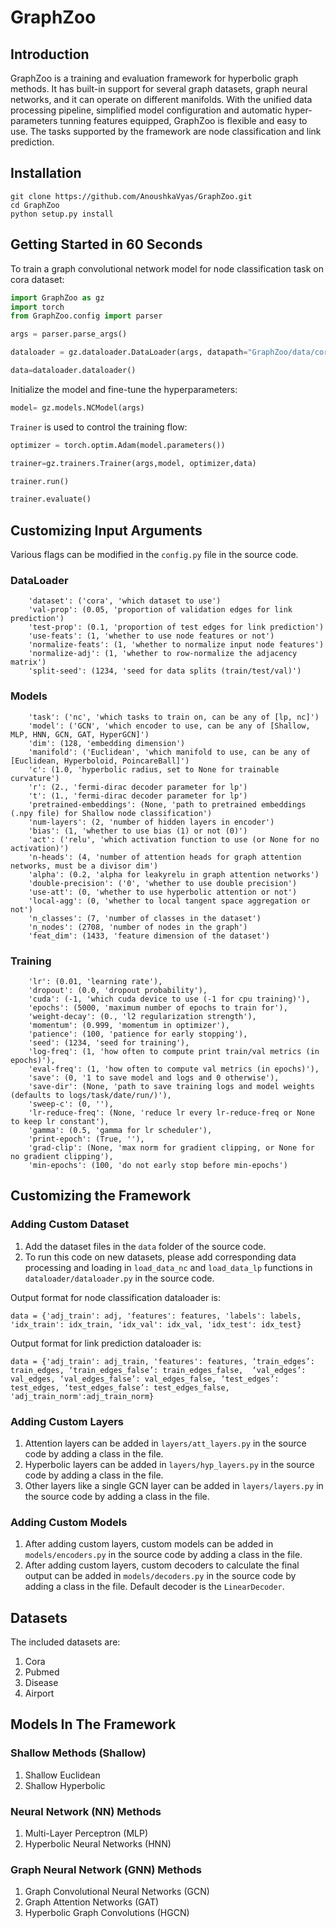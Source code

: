 # GraphZoo

## Introduction

GraphZoo is a training and evaluation framework for hyperbolic graph methods. It has built-in support for several graph datasets, graph neural networks, and it can operate on different manifolds. With the unified data processing pipeline, simplified model configuration and automatic hyper-parameters tunning features equipped, GraphZoo is flexible and easy to use. The tasks supported by the framework are node classification and link prediction. 

## Installation

```
git clone https://github.com/AnoushkaVyas/GraphZoo.git
cd GraphZoo
python setup.py install
```

## Getting Started in 60 Seconds

To train a graph convolutional network model for node classification task on cora dataset:

```python
import GraphZoo as gz
import torch
from GraphZoo.config import parser

args = parser.parse_args()

dataloader = gz.dataloader.DataLoader(args, datapath="GraphZoo/data/cora")

data=dataloader.dataloader()
```

Initialize the model and fine-tune the hyperparameters:

```python
model= gz.models.NCModel(args)
```

`Trainer` is used to control the training flow:

```python
optimizer = torch.optim.Adam(model.parameters())

trainer=gz.trainers.Trainer(args,model, optimizer,data)

trainer.run()

trainer.evaluate()
```

## Customizing Input Arguments

Various flags can be modified in the `config.py` file in the source code.

### DataLoader

```
    'dataset': ('cora', 'which dataset to use')
    'val-prop': (0.05, 'proportion of validation edges for link prediction')
    'test-prop': (0.1, 'proportion of test edges for link prediction')
    'use-feats': (1, 'whether to use node features or not')
    'normalize-feats': (1, 'whether to normalize input node features')
    'normalize-adj': (1, 'whether to row-normalize the adjacency matrix')
    'split-seed': (1234, 'seed for data splits (train/test/val)')

```

### Models

```
    'task': ('nc', 'which tasks to train on, can be any of [lp, nc]')
    'model': ('GCN', 'which encoder to use, can be any of [Shallow, MLP, HNN, GCN, GAT, HyperGCN]')
    'dim': (128, 'embedding dimension')
    'manifold': ('Euclidean', 'which manifold to use, can be any of [Euclidean, Hyperboloid, PoincareBall]')
    'c': (1.0, 'hyperbolic radius, set to None for trainable curvature')
    'r': (2., 'fermi-dirac decoder parameter for lp')
    't': (1., 'fermi-dirac decoder parameter for lp')
    'pretrained-embeddings': (None, 'path to pretrained embeddings (.npy file) for Shallow node classification')
    'num-layers': (2, 'number of hidden layers in encoder')
    'bias': (1, 'whether to use bias (1) or not (0)')
    'act': ('relu', 'which activation function to use (or None for no activation)')
    'n-heads': (4, 'number of attention heads for graph attention networks, must be a divisor dim')
    'alpha': (0.2, 'alpha for leakyrelu in graph attention networks')
    'double-precision': ('0', 'whether to use double precision')
    'use-att': (0, 'whether to use hyperbolic attention or not')
    'local-agg': (0, 'whether to local tangent space aggregation or not')
    'n_classes': (7, 'number of classes in the dataset')
    'n_nodes': (2708, 'number of nodes in the graph') 
    'feat_dim': (1433, 'feature dimension of the dataset') 
```

### Training

```
    'lr': (0.01, 'learning rate'),
    'dropout': (0.0, 'dropout probability'),
    'cuda': (-1, 'which cuda device to use (-1 for cpu training)'),
    'epochs': (5000, 'maximum number of epochs to train for'),
    'weight-decay': (0., 'l2 regularization strength'),
    'momentum': (0.999, 'momentum in optimizer'),
    'patience': (100, 'patience for early stopping'),
    'seed': (1234, 'seed for training'),
    'log-freq': (1, 'how often to compute print train/val metrics (in epochs)'),
    'eval-freq': (1, 'how often to compute val metrics (in epochs)'),
    'save': (0, '1 to save model and logs and 0 otherwise'),
    'save-dir': (None, 'path to save training logs and model weights (defaults to logs/task/date/run/)'),
    'sweep-c': (0, ''),
    'lr-reduce-freq': (None, 'reduce lr every lr-reduce-freq or None to keep lr constant'),
    'gamma': (0.5, 'gamma for lr scheduler'),
    'print-epoch': (True, ''),
    'grad-clip': (None, 'max norm for gradient clipping, or None for no gradient clipping'),
    'min-epochs': (100, 'do not early stop before min-epochs')
```

## Customizing the Framework

### Adding Custom Dataset

1. Add the dataset files in the `data` folder of the source code.
2. To run this code on new datasets, please add corresponding data processing and loading in `load_data_nc` and `load_data_lp` functions in `dataloader/dataloader.py` in the source code.

Output format for node classification dataloader is:

```
data = {'adj_train': adj, 'features': features, 'labels': labels, 'idx_train': idx_train, 'idx_val': idx_val, 'idx_test': idx_test}
```
Output format for link prediction dataloader is:

```
data = {'adj_train': adj_train, 'features': features, ‘train_edges’: train_edges, ‘train_edges_false’: train_edges_false,  ‘val_edges’: val_edges, ‘val_edges_false’: val_edges_false, ‘test_edges’: test_edges, ‘test_edges_false’: test_edges_false, 'adj_train_norm':adj_train_norm}
```

### Adding Custom Layers

1. Attention layers can be added in `layers/att_layers.py` in the source code by adding a class in the file.
2. Hyperbolic layers can be added in `layers/hyp_layers.py` in the source code by adding a class in the file.
3. Other layers like a single GCN layer can be added in `layers/layers.py` in the source code by adding a class in the file.

### Adding Custom Models

1. After adding custom layers, custom models can be added in `models/encoders.py` in the source code by adding a class in the file.
2. After adding custom layers, custom decoders to calculate the final output can be added in `models/decoders.py` in the source code by adding a class in the file. Default decoder is the `LinearDecoder`.

## Datasets 

The included datasets are:

1. Cora
2. Pubmed
3. Disease
4. Airport

## Models In The Framework

### Shallow Methods (Shallow)
1. Shallow Euclidean
2. Shallow Hyperbolic

### Neural Network (NN) Methods
1. Multi-Layer Perceptron (MLP)
2. Hyperbolic Neural Networks (HNN) 

### Graph Neural Network (GNN) Methods
1. Graph Convolutional Neural Networks (GCN) 
2. Graph Attention Networks (GAT)
3. Hyperbolic Graph Convolutions (HGCN) 

